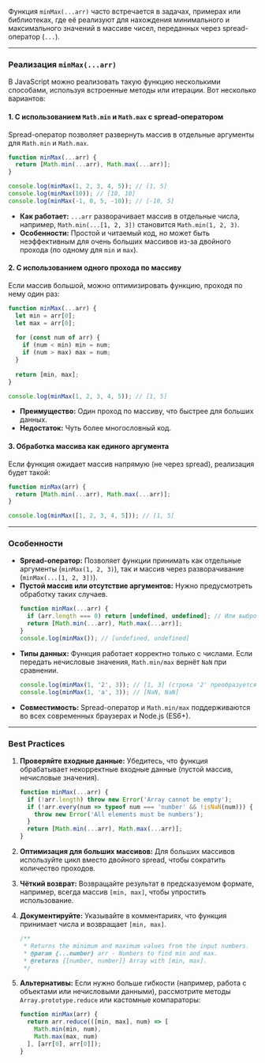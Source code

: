Функция `minMax(...arr)` часто встречается в задачах, примерах или библиотеках, где её реализуют для нахождения 
минимального и максимального значений в массиве чисел, переданных через spread-оператор (`...`).

---

### Реализация `minMax(...arr)`

В JavaScript можно реализовать такую функцию несколькими способами, используя встроенные методы или итерации. Вот несколько вариантов:

#### 1. **С использованием `Math.min` и `Math.max` с spread-оператором**
Spread-оператор позволяет развернуть массив в отдельные аргументы для `Math.min` и `Math.max`.

```javascript
function minMax(...arr) {
  return [Math.min(...arr), Math.max(...arr)];
}

console.log(minMax(1, 2, 3, 4, 5)); // [1, 5]
console.log(minMax(10)); // [10, 10]
console.log(minMax(-1, 0, 5, -10)); // [-10, 5]
```

- **Как работает:** `...arr` разворачивает массив в отдельные числа, например, `Math.min(...[1, 2, 3])` становится `Math.min(1, 2, 3)`.
- **Особенности:** Простой и читаемый код, но может быть неэффективным для очень больших массивов из-за двойного прохода (по одному для `min` и `max`).

#### 2. **С использованием одного прохода по массиву**
Если массив большой, можно оптимизировать функцию, проходя по нему один раз:

```javascript
function minMax(...arr) {
  let min = arr[0];
  let max = arr[0];
  
  for (const num of arr) {
    if (num < min) min = num;
    if (num > max) max = num;
  }
  
  return [min, max];
}

console.log(minMax(1, 2, 3, 4, 5)); // [1, 5]
```

- **Преимущество:** Один проход по массиву, что быстрее для больших данных.
- **Недостаток:** Чуть более многословный код.

#### 3. **Обработка массива как единого аргумента**
Если функция ожидает массив напрямую (не через spread), реализация будет такой:

```javascript
function minMax(arr) {
  return [Math.min(...arr), Math.max(...arr)];
}

console.log(minMax([1, 2, 3, 4, 5])); // [1, 5]
```

---

### Особенности

- **Spread-оператор:** Позволяет функции принимать как отдельные аргументы (`minMax(1, 2, 3)`), так и массив через разворачивание (`minMax(...[1, 2, 3])`).
- **Пустой массив или отсутствие аргументов:** Нужно предусмотреть обработку таких случаев.
  ```javascript
  function minMax(...arr) {
    if (arr.length === 0) return [undefined, undefined]; // Или выбросить ошибку
    return [Math.min(...arr), Math.max(...arr)];
  }
  console.log(minMax()); // [undefined, undefined]
  ```
- **Типы данных:** Функция работает корректно только с числами. Если передать нечисловые значения, `Math.min/max` вернёт `NaN` при сравнении.
  ```javascript
  console.log(minMax(1, '2', 3)); // [1, 3] (строка '2' преобразуется в число)
  console.log(minMax(1, 'a', 3)); // [NaN, NaN]
  ```
- **Совместимость:** Spread-оператор и `Math.min/max` поддерживаются во всех современных браузерах и Node.js (ES6+).

---

### Best Practices

1. **Проверяйте входные данные:**
   Убедитесь, что функция обрабатывает некорректные входные данные (пустой массив, нечисловые значения).
   ```javascript
   function minMax(...arr) {
     if (!arr.length) throw new Error('Array cannot be empty');
     if (!arr.every(num => typeof num === 'number' && !isNaN(num))) {
       throw new Error('All elements must be numbers');
     }
     return [Math.min(...arr), Math.max(...arr)];
   }
   ```

2. **Оптимизация для больших массивов:**
   Для больших массивов используйте цикл вместо двойного spread, чтобы сократить количество проходов.

3. **Чёткий возврат:**
   Возвращайте результат в предсказуемом формате, например, всегда массив `[min, max]`, чтобы упростить использование.

4. **Документируйте:**
   Указывайте в комментариях, что функция принимает числа и возвращает `[min, max]`.
   ```javascript
   /**
    * Returns the minimum and maximum values from the input numbers.
    * @param {...number} arr - Numbers to find min and max.
    * @returns {[number, number]} Array with [min, max].
    */
   ```

5. **Альтернативы:**
   Если нужно больше гибкости (например, работа с объектами или нечисловыми данными), рассмотрите методы `Array.prototype.reduce` или кастомные компараторы:
   ```javascript
   function minMax(arr) {
     return arr.reduce(([min, max], num) => [
       Math.min(min, num),
       Math.max(max, num)
     ], [arr[0], arr[0]]);
   }
   ```